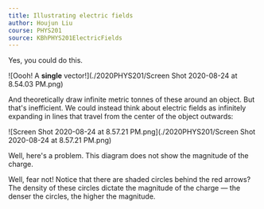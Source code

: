 ```yaml
---
title: Illustrating electric fields
author: Houjun Liu
course: PHYS201
source: KBhPHYS201ElectricFields
---
```


Yes, you could do this.


![Oooh! A **single** vector!](./2020PHYS201/Screen Shot 2020-08-24 at 8.54.03 PM.png)

And theoretically draw infinite metric tonnes of these around an object. But that's inefficient. We could instead think about electric fields as infinitely expanding in lines that travel from the center of the object outwards:


![Screen Shot 2020-08-24 at 8.57.21 PM.png](./2020PHYS201/Screen Shot 2020-08-24 at 8.57.21 PM.png)

Well, here's a problem. This diagram does not show the magnitude of the charge. 

Well, fear not! Notice that there are shaded circles behind the red arrows? The density of these circles dictate the magnitude of the charge — the denser the circles, the higher the magnitude.
